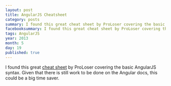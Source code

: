 ```yaml
---
layout: post
title: AngularJS Cheatsheet
category: posts
summary: I found this great cheat sheet by ProLoser covering the basic AngularJS syntax.  Given that there is still work to be done on the Angular docs, this could be a big time saver.
facebooksummary: I found this great cheat sheet by ProLoser covering the basic AngularJS syntax.  Given that there is still work to be done on the Angular docs, this could be a big time saver.
tags: AngularJS
year: 2013
month: 5
day: 19
published: true
---
```


I found this great [cheat sheet](http://www.cheatography.com/proloser/cheat-sheets/angularjs/pdf/) by ProLoser covering the basic AngularJS syntax.  Given that there is still work to be done on the Angular docs, this could be a big time saver.